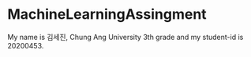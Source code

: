 # MachineLearningAssingment
My name is 김세진, Chung Ang University 3th grade and my student-id is 20200453.
